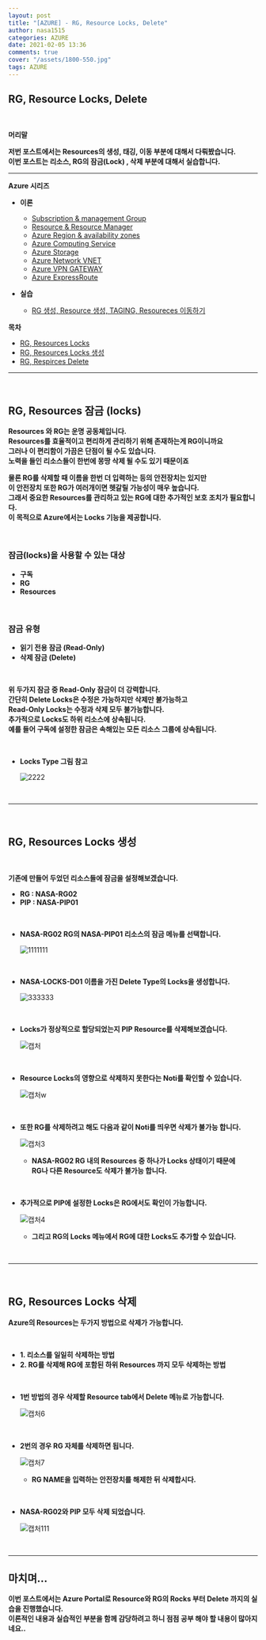 ```yaml
---
layout: post
title: "[AZURE] - RG, Resource Locks, Delete"
author: nasa1515
categories: AZURE
date: 2021-02-05 13:36
comments: true
cover: "/assets/1800-550.jpg"
tags: AZURE
---
```




## **RG, Resource Locks, Delete**


<br/>

**머리말**  
  
**저번 포스트에서는 Resources의 생성, 태깅, 이동 부분에 대해서 다뤄봤습니다.**  
**이번 포스트는 리소스, RG의 잠금(Lock) , 삭제 부분에 대해서 실습합니다.**  

 
---

**Azure 시리즈**

* **이론**

    - [Subscription & management Group](https://nasa1515.github.io/azure/2021/01/21/azure.subscriptions.html)
    - [Resource & Resource Manager](https://nasa1515.github.io/azure/2021/01/22/azure-resoure.html)
    - [Azure Region & availability zones](https://nasa1515.github.io/azure/2021/01/22/azure.region.html)
    - [Azure Computing Service](https://nasa1515.github.io/azure/2021/01/25/azure.compute.html)
    - [Azure Storage](https://nasa1515.github.io/azure/2021/01/26/azure.storage.html)
    - [Azure Network VNET](https://nasa1515.github.io/azure/2021/01/26/azure-vnet.html)
    - [Azure VPN GATEWAY](https://nasa1515.github.io/azure/2021/01/27/Azure-VPN.html)
    - [Azure ExpressRoute](https://nasa1515.github.io/azure/2021/01/27/azure-expreroute.html)

* **실습**

    - [RG 생성, Resource 생성, TAGING, Resoureces 이동하기](https://nasa1515.github.io/azure/2021/02/05/azure-resource2.html)

**목차**


- [RG, Resources Locks](#a1)
- [RG, Resources Locks 생성](#a2)
- [RG, Respirces Delete](#a3)



--- 

<br/>

## **RG, Resources 잠금 (locks)**   <a name="a1"></a>


**Resources 와 RG는 운명 공동체입니다.**  
**Resources를 효율적이고 편리하게 관리하기 위해 존재하는게 RG이니까요**  
**그러나 이 편리함이 가끔은 단점이 될 수도 있습니다.**  
**노력을 들인 리소스들이 한번에 몽땅 삭제 될 수도 있기 때문이죠**  

**물론 RG를 삭제할 때 이름을 한번 더 입력하는 등의 안전장치는 있지만**  
**이 안전장치 또한 RG가 여러개이면 헷갈릴 가능성이 매우 높습니다.**  
**그래서 중요한 Resources를 관리하고 있는 RG에 대한 추가적인 보호 조치가 필요합니다.**  
**이 목적으로 Azure에서는 Locks 기능을 제공합니다.**  

<br/>

### **잠금(locks)을 사용할 수 있는 대상**  

* **구독**
* **RG**
* **Resources**

<br/>

### **잠금 유형** 

* **읽기 전용 잠금 (Read-Only)**
* **삭제 잠금 (Delete)**

<br/>

**위 두가지 잠금 중 Read-Only 잠금이 더 강력합니다.**  
**간단히 Delete Locks은 수정은 가능하지만 삭제만 불가능하고**  
**Read-Only Locks는 수정과 삭제 모두 불가능합니다.**  
**추가적으로 Locks도 하위 리소스에 상속됩니다.**  
**예를 들어 구독에 설정한 잠금은 속해있는 모든 리소스 그룹에 상속됩니다.**

<br/>

* **Locks Type 그림 참고**

    ![2222](https://user-images.githubusercontent.com/69498804/106989236-1096ec80-67b5-11eb-9442-6b7928a68991.JPG)



<br/>

---

<br/>

## **RG, Resources Locks 생성** <a name="a2"></a>

<br/>

**기존에 만들어 두었던 리소스들에 잠금을 설정해보겠습니다.**

* **RG : NASA-RG02**
* **PIP : NASA-PIP01**


<br/>

* **NASA-RG02 RG의 NASA-PIP01 리소스의 잠금 메뉴를 선택합니다.**

    ![1111111](https://user-images.githubusercontent.com/69498804/106989749-23f68780-67b6-11eb-85b4-e37977f2c2e0.JPG)


<br/>

* **NASA-LOCKS-D01 이름을 가진 Delete Type의 Locks을 생성합니다.**

    ![333333](https://user-images.githubusercontent.com/69498804/106990499-b77c8800-67b7-11eb-94a5-b1aab14e985e.JPG)

<br/>

* **Locks가 정상적으로 할당되었는지 PIP Resource를 삭제해보겠습니다.**  

    ![캡처](https://user-images.githubusercontent.com/69498804/106990579-d8dd7400-67b7-11eb-8d3e-fd392250ddac.JPG)

<br/>

* **Resource Locks의 영향으로 삭제하지 못한다는 Noti를 확인할 수 있습니다.**

    ![캡처w](https://user-images.githubusercontent.com/69498804/106990662-07f3e580-67b8-11eb-86e2-f8daa1991312.JPG)


<br/>

* **또한 RG를 삭제하려고 해도 다음과 같이 Noti를 띄우면 삭제가 불가능 합니다.**  

    ![캡처3](https://user-images.githubusercontent.com/69498804/106990806-5903d980-67b8-11eb-8d82-85f92cc19f23.JPG)


    * **NASA-RG02 RG 내의 Resources 중 하나가 Locks 상태이기 때문에  
    RG나 다른 Resource도 삭제가 불가능 합니다.**


<br/>

* **추가적으로 PIP에 설정한 Locks은 RG에서도 확인이 가능합니다.**

    ![캡처4](https://user-images.githubusercontent.com/69498804/106990968-a97b3700-67b8-11eb-83c6-e3d9c5895827.JPG)

    * **그리고 RG의 Locks 메뉴에서 RG에 대한 Locks도 추가할 수 있습니다.**

<br/>


---

<br/>


## **RG, Resources Locks 삭제** <a name="a4"></a>


**Azure의 Resources는 두가지 방법으로 삭제가 가능합니다.** 

<br/>

* **1. 리소스를 일일히 삭제하는 방법**
* **2. RG를 삭제해 RG에 포함된 하위 Resources 까지 모두 삭제하는 방법**  


<br/>

* **1번 방법의 경우 삭제할 Resource tab에서 Delete 메뉴로 가능합니다.**

    ![캡처6](https://user-images.githubusercontent.com/69498804/106991288-3faf5d00-67b9-11eb-8e9c-fffa32fb9894.JPG)


<br/>

* **2번의 경우 RG 자체를 삭제하면 됩니다.** 

    ![캡처7](https://user-images.githubusercontent.com/69498804/106991389-771e0980-67b9-11eb-9259-d326443a22a9.JPG)

    * **RG NAME을 입력하는 안전장치를 해제한 뒤 삭제합시다.**


<br/>

* **NASA-RG02와 PIP 모두 삭제 되었습니다.**

    ![캡처111](https://user-images.githubusercontent.com/69498804/106991612-f3b0e800-67b9-11eb-8f37-0038195f6a57.JPG)

<br/>


---

## **마치며…**  


**이번 포스트에서는 Azure Portal로 Resource와 RG의 Rocks 부터 Delete 까지의 실습을 진행했습니다.**  
**이론적인 내용과 실습적인 부분을 함께 감당하려고 하니 점점 공부 해야 할 내용이 많아지네요..**

